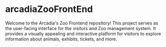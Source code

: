 # arcadiaZooFrontEnd
Welcome to the Arcadia's Zoo Frontend repository! This project serves as the user-facing interface for the visitors and Zoo management system. It provides a visually appealing and interactive platform for visitors to explore information about animals, exhibits, tickets, and more.

